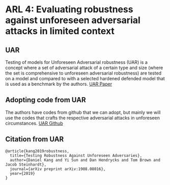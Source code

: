 # ARL 4: Evaluating robustness against unforeseen adversarial attacks in limited context


## UAR
Testing of models for Unforeseen Adversarial robustness (UAR) is a concept where a set of adversarial attack of a certain type and size (where the set is comprehensive to unforeseen adversarial robustness) are tested on a model and compared to with a selected hardened defended model that is used as a benchmark by the authors.
[UAR Paper](https://arxiv.org/abs/1908.08016)

## Adopting code from UAR
The authors have codes from github that we can adopt, but mainly we will use the codes that crafts the respective adversarial attacks in unforeseen circumstances.
[UAR Github](https://github.com/ddkang/advex-uar)


## Citation from UAR
```
@article{kang2019robustness,
  title={Testing Robustness Against Unforeseen Adversaries},
  author={Daniel Kang and Yi Sun and Dan Hendrycks and Tom Brown and Jacob Steinhardt},
  journal={arXiv preprint arXiv:1908.08016},
  year={2019}
}
```
